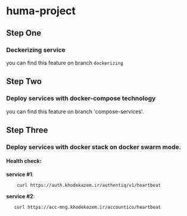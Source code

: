# huma-project

## Step One 
### Deckerizing service
you can find this feature on branch `dockerizing`

## Step Two
### Deploy services with docker-compose technology
you can find this feature on branch 'compose-services'.  

## Step Three 
### Deploy services with docker stack on docker swarm mode.  
#### Health check:  
**service #1**:  
```
    curl https://auth.khodekazem.ir/authentiq/v1/heartbeat
```
**service #2**:
```
   curl https://acc-mng.khodekazem.ir/accountico/heartbeat
```
 
